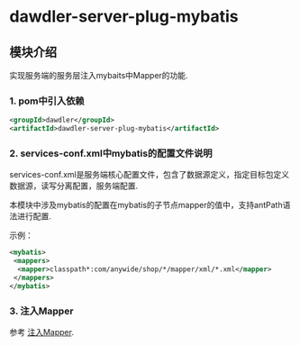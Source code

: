 # dawdler-server-plug-mybatis

## 模块介绍

实现服务端的服务层注入mybaits中Mapper的功能.

### 1. pom中引入依赖

```xml
<groupId>dawdler</groupId>
<artifactId>dawdler-server-plug-mybatis</artifactId>
```

### 2. services-conf.xml中mybatis的配置文件说明

services-conf.xml是服务端核心配置文件，包含了数据源定义，指定目标包定义数据源，读写分离配置，服务端配置.

本模块中涉及mybatis的配置在mybatis的子节点mapper的值中，支持antPath语法进行配置.

示例：

```xml
<mybatis>
 <mappers>
  <mapper>classpath*:com/anywide/shop/*/mapper/xml/*.xml</mapper>
 </mappers>
</mybatis>
```

### 3. 注入Mapper

参考 [注入Mapper](../dawdler-mybatis-core/README.md#2-注入mapper).